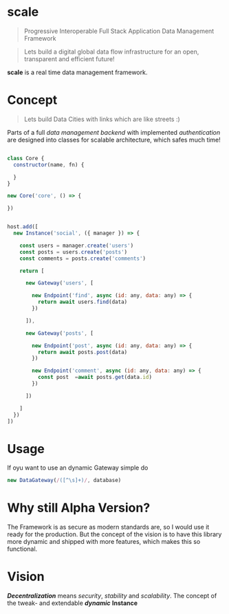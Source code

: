 # scale

> Progressive Interoperable Full Stack Application Data Management Framework

> Lets build a digital global data flow infrastructure for an open, transparent and efficient future!

**scale** is a real time data management framework.

# Concept

> Lets build Data Cities with links which are like streets :)

Parts of a full *data management backend* with implemented *authentication* are designed into classes for scalable architecture, which safes much time!

```js

class Core {
  constructor(name, fn) {

  }
}

new Core('core', () => {

})

```

```js

host.add([
  new Instance('social', ({ manager }) => {

    const users = manager.create('users')
    const posts = users.create('posts')
    const comments = posts.create('comments')

    return [

      new Gateway('users', [

        new Endpoint('find', async (id: any, data: any) => {
          return await users.find(data)
        })

      ]),

      new Gateway('posts', [

        new Endpoint('post', async (id: any, data: any) => {
          return await posts.post(data)
        })

        new Endpoint('comment', async (id: any, data: any) => {
          const post  =await posts.get(data.id)
        })

      ])

    ]
  })
])

```


# Usage


If oyu want to use an dynamic Gateway simple do

```js
new DataGateway(/([^\s]+)/, database)
```

# Why still Alpha Version?

The Framework is as secure as modern standards are, so I would use it ready for the production. But the concept of the vision is to have this library more dynamic and shipped with more features, which makes this so functional.

# Vision

***Decentralization*** means *security*, *stability* and *scalability*. The concept of the tweak- and extendable ***dynamic*** **Instance**
